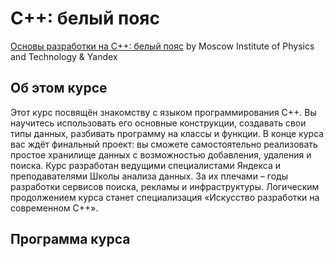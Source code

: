 # C++: белый пояс
[Основы разработки на C++: белый пояс](https://www.coursera.org/learn/c-plus-plus-white/) by Moscow Institute of Physics and Technology & Yandex
## Об этом курсе
Этот курс посвящён знакомству с языком программирования С++. Вы научитесь использовать его основные конструкции, создавать свои типы данных, разбивать программу на классы и функции.
В конце курса вас ждёт финальный проект: вы сможете самостоятельно реализовать простое хранилище данных с возможностью добавления, удаления и поиска.
Курс разработан ведущими специалистами Яндекса и преподавателями Школы анализа данных. За их плечами – годы разработки сервисов поиска, рекламы и инфраструктуры.
Логическим продолжением курса станет специализация «Искусство разработки на современном C++».
## Программа курса
